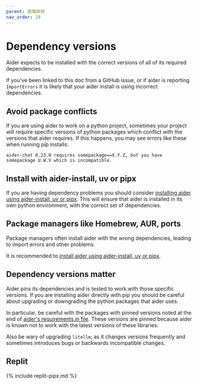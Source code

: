 ```yaml
---
parent: 故障排除
nav_order: 28
---
```


# Dependency versions

Aider expects to be installed with the
correct versions of all of its required dependencies.

If you've been linked to this doc from a GitHub issue, 
or if aider is reporting `ImportErrors`
it is likely that your
aider install is using incorrect dependencies.


## Avoid package conflicts

If you are using aider to work on a python project, sometimes your project will require
specific versions of python packages which conflict with the versions that aider
requires.
If this happens, you may see errors like these when running pip installs:

```
aider-chat 0.23.0 requires somepackage==X.Y.Z, but you have somepackage U.W.V which is incompatible.
```

## Install with aider-install, uv or pipx

If you are having dependency problems you should consider
[installing aider using aider-install, uv or pipx](/docs/install.html).
This will ensure that aider is installed in its own python environment,
with the correct set of dependencies.

## Package managers like Homebrew, AUR, ports

Package managers often install aider with the wrong dependencies, leading
to import errors and other problems.

It is recommended to
[install aider using aider-install, uv or pipx](/docs/install.html).


## Dependency versions matter

Aider pins its dependencies and is tested to work with those specific versions.
If you are installing aider directly with pip
you should be careful about upgrading or downgrading the python packages that
aider uses.

In particular, be careful with the packages with pinned versions 
noted at the end of
[aider's requirements.in file](https://github.com/Aider-AI/aider/blob/main/requirements/requirements.in).
These versions are pinned because aider is known not to work with the
latest versions of these libraries.

Also be wary of upgrading `litellm`, as it changes versions frequently
and sometimes introduces bugs or backwards incompatible changes.

## Replit

{% include replit-pipx.md %}
